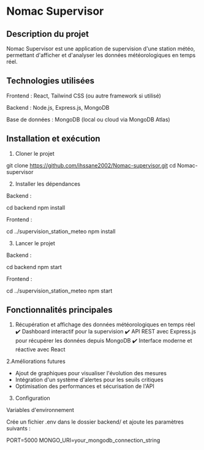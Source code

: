 # Nomac Supervisor



## Description du projet

Nomac Supervisor est une application de supervision d'une station météo, permettant d'afficher et d'analyser les données météorologiques en temps réel.

## Technologies utilisées

Frontend : React, Tailwind CSS (ou autre framework si utilisé)

Backend : Node.js, Express.js, MongoDB

Base de données : MongoDB (local ou cloud via MongoDB Atlas)


 ## Installation et exécution

1. Cloner le projet

git clone https://github.com/ihssane2002/Nomac-supervisor.git
cd Nomac-supervisor

2. Installer les dépendances

Backend :

cd backend
npm install

Frontend :

cd ../supervision_station_meteo
npm install

3. Lancer le projet

Backend :

cd backend
npm start

Frontend :

cd ../supervision_station_meteo
npm start

## Fonctionnalités principales

1. Récupération et affichage des données météorologiques en temps réel
✔️ Dashboard interactif pour la supervision
✔️ API REST avec Express.js pour récupérer les données depuis MongoDB
✔️ Interface moderne et réactive avec React

2.Améliorations futures

- Ajout de graphiques pour visualiser l'évolution des mesures
- Intégration d'un système d'alertes pour les seuils critiques
- Optimisation des performances et sécurisation de l'API

3. Configuration

Variables d'environnement

Crée un fichier .env dans le dossier backend/ et ajoute les paramètres suivants :

PORT=5000
MONGO_URI=your_mongodb_connection_string




